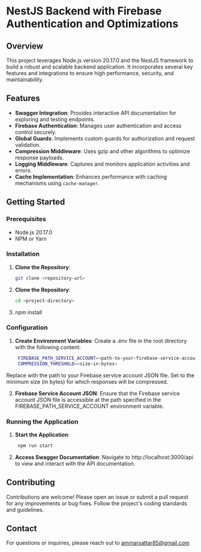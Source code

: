 # NestJS Backend with Firebase Authentication and Optimizations

## Overview

This project leverages Node.js version 20.17.0 and the NestJS framework to build a robust and scalable backend application. It incorporates several key features and integrations to ensure high performance, security, and maintainability.

## Features

- **Swagger Integration**: Provides interactive API documentation for exploring and testing endpoints.
- **Firebase Authentication**: Manages user authentication and access control securely.
- **Global Guards**: Implements custom guards for authorization and request validation.
- **Compression Middleware**: Uses gzip and other algorithms to optimize response payloads.
- **Logging Middleware**: Captures and monitors application activities and errors.
- **Cache Implementation**: Enhances performance with caching mechanisms using `cache-manager`.

## Getting Started

### Prerequisites

- Node.js 20.17.0
- NPM or Yarn

### Installation

1. **Clone the Repository**:
   ```bash
   git clone <repository-url>
   
2. **Clone the Repository**:
    ```bash
   cd <project-directory>

3. npm install

### Configuration

1. **Create Environment Variables**: Create a .env file in the root directory with the following content:
   ```bash
    FIREBASE_PATH_SERVICE_ACCOUNT=<path-to-your-firebase-service-account-json>
    COMPRESSION_THRESHOLD=<size-in-bytes>
  Replace <path-to-your-firebase-service-account-json> with the path to your Firebase service account JSON file. 
  Set <size-in-bytes> to the minimum size (in bytes) for which responses will be compressed.

   
2. **Firebase Service Account JSON**:
  Ensure that the Firebase service account JSON file is accessible at the path specified in the FIREBASE_PATH_SERVICE_ACCOUNT environment variable.

### Running the Application

1. **Start the Application**:
   ```bash
    npm run start
2. **Access Swagger Documentation**: 
  Navigate to http://localhost:3000/api to view and interact with the API documentation.

## Contributing
  Contributions are welcome! Please open an issue or submit a pull request for any improvements or bug fixes. Follow the project's coding standards and guidelines.

## Contact
For questions or inquiries, please reach out to ammarsattar85@gmail.com
